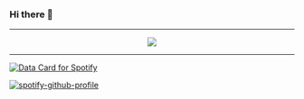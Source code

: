 <div id="header" align="center">
<img src="https://komarev.com/ghpvc/?username=brusvv&style=flat-square&color=blue" alt=""/>
</div>

### Hi there 👋

---
<div id="header" align="center">
<a href="https://u8views.com/github/brusvv"><img src="https://u8views.com/api/v1/github/profiles/55412131/views/day-week-month-total-count.svg"></a>
</div>

---  
<a href="https://data-card-for-spotify.herokuapp.com/card?user_id=lestatik">
  <img src="https://data-card-for-spotify.herokuapp.com/api/card?user_id=lestatik" alt="Data Card for Spotify">
</a>

[![spotify-github-profile](https://spotify-github-profile.kittinanx.com/api/view?uid=lestatik&cover_image=true&theme=novatorem&show_offline=false&background_color=121212&interchange=false&bar_color=53b14f&bar_color_cover=true)](https://spotify-github-profile.kittinanx.com/api/view?uid=lestatik&redirect=true)
